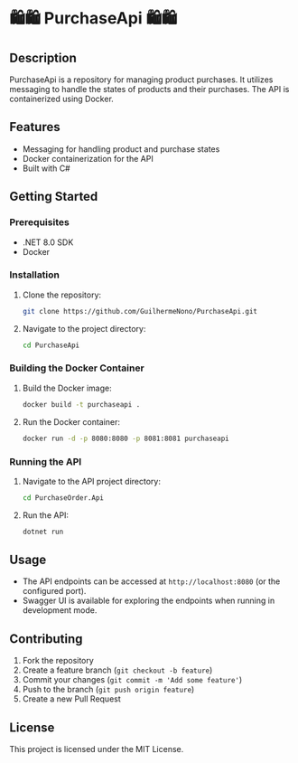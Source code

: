 # 🛍️🛍️ PurchaseApi 🛍️🛍️

## Description
PurchaseApi is a repository for managing product purchases. It utilizes messaging to handle the states of products and their purchases. The API is containerized using Docker.

## Features
- Messaging for handling product and purchase states
- Docker containerization for the API
- Built with C#

## Getting Started

### Prerequisites
- .NET 8.0 SDK
- Docker

### Installation
1. Clone the repository:
   ```bash
   git clone https://github.com/GuilhermeNono/PurchaseApi.git
   ```
2. Navigate to the project directory:
   ```bash
   cd PurchaseApi
   ```

### Building the Docker Container
1. Build the Docker image:
   ```bash
   docker build -t purchaseapi .
   ```
2. Run the Docker container:
   ```bash
   docker run -d -p 8080:8080 -p 8081:8081 purchaseapi
   ```

### Running the API
1. Navigate to the API project directory:
   ```bash
   cd PurchaseOrder.Api
   ```
2. Run the API:
   ```bash
   dotnet run
   ```

## Usage
- The API endpoints can be accessed at `http://localhost:8080` (or the configured port).
- Swagger UI is available for exploring the endpoints when running in development mode.

## Contributing
1. Fork the repository
2. Create a feature branch (`git checkout -b feature`)
3. Commit your changes (`git commit -m 'Add some feature'`)
4. Push to the branch (`git push origin feature`)
5. Create a new Pull Request

## License
This project is licensed under the MIT License.
